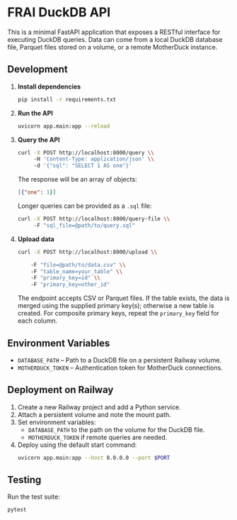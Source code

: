 # FRAI DuckDB API

This is a minimal FastAPI application that exposes a RESTful interface for executing DuckDB queries. Data can come from a local DuckDB database file, Parquet files stored on a volume, or a remote MotherDuck instance.

## Development

1. **Install dependencies**
   ```bash
   pip install -r requirements.txt
   ```
2. **Run the API**
   ```bash
   uvicorn app.main:app --reload
   ```
3. **Query the API**
   ```bash
   curl -X POST http://localhost:8000/query \\
        -H 'Content-Type: application/json' \\
        -d '{"sql": "SELECT 1 AS one"}'
   ```
   The response will be an array of objects:
   ```json
   [{"one": 1}]
   ```

   Longer queries can be provided as a `.sql` file:
   ```bash
   curl -X POST http://localhost:8000/query-file \\
        -F "sql_file=@path/to/query.sql"
   ```

4. **Upload data**
   ```bash
   curl -X POST http://localhost:8000/upload \\

       -F "file=@path/to/data.csv" \\
       -F "table_name=your_table" \\
       -F "primary_key=id" \\
       -F "primary_key=other_id"
   ```
   The endpoint accepts CSV or Parquet files. If the table exists, the data
   is merged using the supplied primary key(s); otherwise a new table is created.
   For composite primary keys, repeat the `primary_key` field for each column.


## Environment Variables

- `DATABASE_PATH` – Path to a DuckDB file on a persistent Railway volume.
- `MOTHERDUCK_TOKEN` – Authentication token for MotherDuck connections.

## Deployment on Railway

1. Create a new Railway project and add a Python service.
2. Attach a persistent volume and note the mount path.
3. Set environment variables:
   - `DATABASE_PATH` to the path on the volume for the DuckDB file.
   - `MOTHERDUCK_TOKEN` if remote queries are needed.
4. Deploy using the default start command:
   ```bash
   uvicorn app.main:app --host 0.0.0.0 --port $PORT
   ```

## Testing

Run the test suite:
```bash
pytest
```
